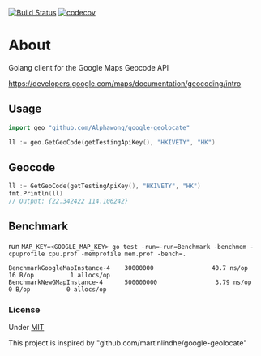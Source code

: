 [![Build Status](https://travis-ci.org/AlphaWong/google-geolocate.svg?branch=master)](https://travis-ci.org/AlphaWong/google-geolocate)
[![codecov](https://codecov.io/gh/AlphaWong/google-geolocate/branch/master/graph/badge.svg)](https://codecov.io/gh/AlphaWong/google-geolocate)

# About
Golang client for the Google Maps Geocode API

https://developers.google.com/maps/documentation/geocoding/intro


## Usage
```go
import geo "github.com/Alphawong/google-geolocate"

ll := geo.GetGeoCode(getTestingApiKey(), "HKIVETY", "HK")
```

## Geocode
```go
ll := GetGeoCode(getTestingApiKey(), "HKIVETY", "HK")
fmt.Println(ll)
// Output: {22.342422 114.106242}
```

## Benchmark
run `MAP_KEY=<GOOGLE_MAP_KEY> go test -run=-run=Benchmark -benchmem -cpuprofile cpu.prof -memprofile mem.prof -bench=.`
```
BenchmarkGoogleMapInstance-4    30000000                40.7 ns/op            16 B/op          1 allocs/op
BenchmarkNewGMapInstance-4      500000000                3.79 ns/op            0 B/op          0 allocs/op

```

### License

Under [MIT](LICENSE)

This project is inspired by "github.com/martinlindhe/google-geolocate"
